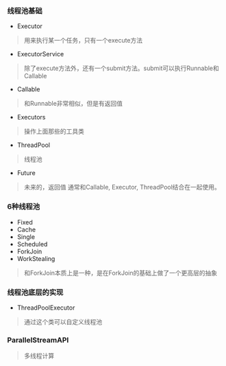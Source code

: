 ### 线程池基础
- Executor
> 用来执行某一个任务，只有一个execute方法
- ExecutorService
> 除了execute方法外，还有一个submit方法。submit可以执行Runnable和Callable
- Callable
> 和Runnable非常相似，但是有返回值
- Executors
> 操作上面那些的工具类
- ThreadPool
> 线程池
- Future
> 未来的，返回值 通常和Callable, Executor, ThreadPool结合在一起使用。

### 6种线程池
- Fixed
- Cache
- Single
- Scheduled
- ForkJoin
- WorkStealing
> 和ForkJoin本质上是一种，是在ForkJoin的基础上做了一个更高层的抽象

### 线程池底层的实现
- ThreadPoolExecutor
> 通过这个类可以自定义线程池

### ParallelStreamAPI
> 多线程计算
